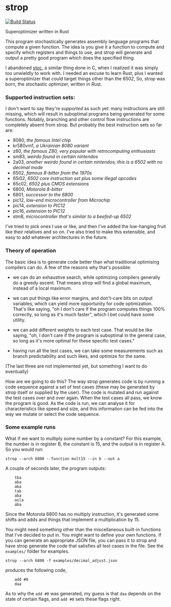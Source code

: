 # strop
[![Build Status](https://github.com/omarandlorraine/strop/workflows/Rust/badge.svg)](https://github.com/omarandlorraine/strop/actions?workflow=Rust)

Superoptimizer written in Rust

This program stochastically generates assembly language programs that compute a
given function. The idea is you give it a function to compute and specify which
registers and things to use, and strop will generate and output a pretty good
program which does the specified thing.

I abandoned [stoc](https://github.com/omarandlorraine/stoc), a similar thing
done in C, when I realized it was simply too unwieldly to work with. I needed
an excuse to learn Rust, plus I wanted a superoptimizer that could target
things other than the 6502, So, strop was born, the *st*ochastic *op*timizer,
written in *R*ust.

### Supported instruction sets:
I don't want to say they're *supported* as such yet: many instructions are still
missing, which will result in suboptimal programs being generated for some
functions. Notably, branching and other control flow instructions are completely
absent from strop. But probably the best instruction sets so far are:

 - 8080, *the famous Intel chip*
 - kr580vm1, *a Ukrainian 8080 variant*
 - z80, *the famous Z80, very popular with retrocomputing enthusiasts*
 - sm83, *weirdo found in certain nintendos*
 - 2a03, *another weirdo found in certain nintendos; this is a 6502 with no decimal mode*
 - 6502, *famous 8-bitter from the 1970s*
 - 65i02, *6502 core instruction set plus some illegal opcodes*
 - 65c02, *6502 plus CMOS extensions*
 - 6800, *Motorola 8-bitter*
 - 6801, *successor to the 6800*
 - pic12, *low-end microcontroller from Microchip*
 - pic14, *extension to PIC12*
 - pic16, *extension to PIC12*
 - stm8, *microcontroller that's similar to a beefed-up 6502*

I've tried to pick ones I use or like, and then I've added the low-hanging
fruit like their relatives and so on. I've also tried to make this extensible,
and easy to add whatever architectures in the future.

### Theory of operation
The basic idea is to generate code better than what traditional optimising
compilers can do. A few of the reasons why that's possible:

- we can do an exhaustive search, while optimizing compilers generally do a
  greedy ascent. That means strop will find a global maximum, instead of a
  local maximum.

- we can put things like error margins, and don't-care bits on output
  variables, which can yield more opportunity for code optimization. That's
  like saying, "oh I don't care if the program computes things 100% correctly,
  so long as it's much faster", which I bet could have some utility.

- we can add different weights to each test case. That would be like saying,
  "oh, I don't care if the program is suboptimal in the general case, so long as
  it's more optimal for these specific test cases."

- having run all the test cases, we can take some measurements such as branch
  predictability and such likes, and optimize for the same.

(The last three are not implemented yet, but something I want to do eventually)

How are we going to do this? The way strop generates code is by running a code
sequence against a set of test cases (these may be generated by strop itself or
supplied by the user). The code is mutated and run against the test cases over
and over again. When the test cases all pass, we know the program is good. As
the code is run, we can analyse it for characteristics like speed and size, and
this information can be fed into the way we mutate or select the code sequence.

### Some example runs

What if we want to multiply some number by a constant? For this example, the
number is in register B, the constant is 15, and the output is in register A.
So you would run:

    strop --arch 6800 --function mult15 --in b --out a

A couple of seconds later, the program outputs:

    	tba
    	aba
    	aba
    	tab
    	aba
    	asla
    	aba

Since the Motorola 6800 has no multiply instruction, it's generated some shifts
and adds and things that implement a multiplication by 15.

You might need something other than the miscellaneous built-in functions that
I've decided to put in. You might want to define your own functions. If you can
generate an appropriate JSON file, you can pass it to strop and have strop
generate the code that satisfies all test cases in the file. See the
`examples/` folder for examples. 

    strop --arch 6800 -f examples/decimal_adjust.json

produces the following code,

    	add #0
    	daa

As to why the `add #0` was generated, my guess is that `daa` depends on the
state of certain flags, and `add #0` sets these flags right.
